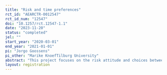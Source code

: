 ```yaml
---
title: "Risk and time preferences"
rct_id: "AEARCTR-0012547"
rct_id_num: "12547"
doi: "10.1257/rct.12547-1.1"
date: "2023-11-20"
status: "completed"
jel: ""
start_year: "2020-03-01"
end_year: "2021-01-01"
pi: "Jorgo Goossens"
pi_other: "Marike KnoefTilburg University"
abstract: "This project focuses on the risk attitude and choices between now and later of the Dutch population."
layout: registration
---
```


